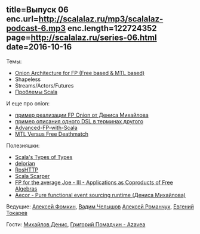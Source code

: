 title=Выпуск 06
enc.url=http://scalalaz.ru/mp3/scalalaz-podcast-6.mp3
enc.length=122724352
page=http://scalalaz.ru/series-06.html
date=2016-10-16
----
Темы:

- [Onion Architecture for FP (Free based & MTL based)](http://degoes.net/articles/modern-fp-part-2)
- Shapeless
- Streams/Actors/Futures
- [Проблемы Scala](https://www.youtube.com/watch?v=TS1lpKBMkgg)

И еще про onion:

- [пример реализации FP Onion от Дениса Михайлова](https://github.com/notxcain/onion-architecure)
- [пример описания одного DSL в терминах другого](http://scastie.org/22984)
- [Advanced-FP-with-Scala](https://gist.github.com/jdegoes/97459c0045f373f4eaf126998d8f65dc)
- [MTL Versus Free Deathmatch](https://www.youtube.com/watch?v=JLevNswzYh8) 

Полезняшки:

- [Scala's Types of Types](http://ktoso.github.io/scala-types-of-types/)
- [delorian](https://github.com/Verizon/delorean)
- [RosHTTP](https://github.com/hmil/RosHTTP)
- [Scala Scarper](https://github.com/ruippeixotog/scala-scraper)
- [FP for the average Joe - III - Applications as Coproducts of Free Algebras](http://www.47deg.com/blog/fp-for-the-average-joe-part3-free-monads)
- [Aecor - Pure functional event sourcing runtime (Дениса Михайлова)](http://aecor.io)

Ведущие: [Алексей Фомкин](http://github.com/fomkin), [Вадим Челышов](http://github.com/dos65)
[Алексей Романчук](http://github.com/13h3r), [Евгений Токарев](http://github.com/strobe)

Гости: [Михайлов Дениc](https://github.com/notxcain), [Григорий Помадчин - Azavea](http://github.com/pomadchin)
